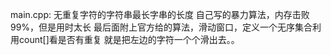 main.cpp:
无重复字符的字符串最长字串的长度
自己写的暴力算法，内存击败99%，但是用时太长
最后面附上官方给的算法，滑动窗口，定义一个无序集合利用count[]看是否有重复
就是把左边的字符一个个滑出去。。

